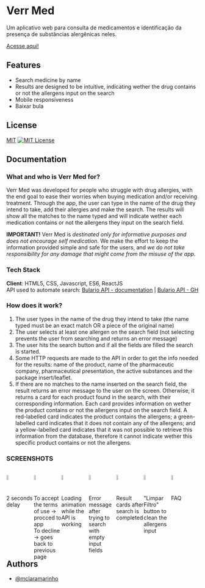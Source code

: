 # Verr Med

Um aplicativo web para consulta de medicamentos e identificação da presença de substâncias alergênicas neles.

[Acesse aqui!](verr-med.netlify.app)


## Features

- Search medicine by name
- Results are designed to be intuitive, indicating wether the drug contains or not the allergens input on the search
- Mobile responsiveness
- Baixar bula

## License

[MIT](https://choosealicense.com/licenses/mit/)
[![MIT License](https://img.shields.io/badge/License-MIT-green.svg)](https://choosealicense.com/licenses/mit/)


## Documentation

### What and who is Verr Med for?
Verr Med was developed for people who struggle with drug allergies, with the end goal to ease their worries when buying medication and/or receiving treatment. Through the app, the user can type in the name of the drug they intend to take, add their allergies and make the search. The results will show all the matches to the name typed and will indicate wether each medication contains or not the allergens they input on the search field.

**IMPORTANT!**
Verr Med is *destinated only for informative purposes and does not encourage self medication.* We make the effort to keep the information provided simple and safe for the users, and *we do not take responsibility for any damage that might come from the misuse of the app*.

### Tech Stack
**Client**: HTML5, CSS, Javascript, ES6, ReactJS <br>
API used to automate search: [Bulario API - documentation](https://bula.vercel.app/docs) | [Bulario API - GH](https://github.com/iuryLandin/bulario-api)

### How does it work?
1. The user types in the name of the drug they intend to take
    (the name typed must be an exact match OR a piece of the original name)
3. The user selects at least one allergen on the search field
    (not selecting prevents the user from searching and returns an error message)
5. The user hits the search button and if all the fields are filled the search is started.
6. Some HTTP requests are made to the API in order to get the info needed for the results: name of the product, name of the pharmaceutic company, pharmaceutical presentation, the active substances and the package insert/leaflet.
7. If there are no matches to the name inserted on the search field, the result returns an error message to the user on the screen. Otherwise, it returns a card for each product found in the search, with their corresponding information. Each card provides information on wether the product contains or not the allergens input on the search field. A red-labelled card indicates the product contains the allergens; a green-labelled card indicates that it does not contain any of the allergens; and a yellow-labelled card indicates that it was not possible to retrieve this information from the database, therefore it cannot indicate wether this specific product contains or not the allergens.

### SCREENSHOTS
<div style="display: flex;">
<div style="width: 25%">
    <br>
    <img width="25%" src="https://github.com/mclaramarinho/verrmed/assets/119897667/e37b9371-6291-43e6-ab17-e05bd6717c9c" />
    <br>
    2 seconds delay
</div>
<div style="width: 25%">
    <br>
    <img width="25%" src="https://github.com/mclaramarinho/verrmed/assets/119897667/7ae51960-75a7-4a14-bdba-bab7e7eaefd2" />
    <br>
    To accept the terms of use → procced to app<br>
    To decline → goes back to previous page
</div>
<div style="width: 25%">
    <br>
    <img width="25%" src="https://github.com/mclaramarinho/verrmed/assets/119897667/ffc1d748-aa23-4fd0-b710-2609ba498171" />
    <br>
    Loading animation while the API is working
</div>

<div style="width: 25%">
    <br>
    <img width="25%" src="https://github.com/mclaramarinho/verrmed/assets/119897667/6c6a4364-df3c-4d91-909b-72d74d60e4cf" />
    <br>
    Error message after trying to search with empty input fields
</div>
<div style="width: 25%">
    <br>
    <img width="25%" src="https://github.com/mclaramarinho/verrmed/assets/119897667/ad2d3498-c209-44e8-b711-ca8a4f7ff393" />
    <br>
    Result cards after search is completed
</div>
<div style="width: 25%">
    <br>
    <img width="25%" src="https://github.com/mclaramarinho/verrmed/assets/119897667/f7be65a8-0d04-4808-9de1-a9d1865aa2fe" />
    <br>
    "Limpar Filtro" button to clean the allergens input
</div>
<div style="width: 25%">
    <br>
    <img width="25%" src="https://github.com/mclaramarinho/verrmed/assets/119897667/864db2d3-e7ef-4b3d-9da8-d84163a614f2" />
    <br>
    FAQ
</div>
</div>

## Authors

- [@mclaramarinho](https://www.github.com/mclaramarinho)
